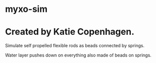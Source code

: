 # myxo-sim
# Created by Katie Copenhagen.
Simulate self propelled flexible rods as beads connected by springs.


Water layer pushes down on everything also made of beads on springs.
